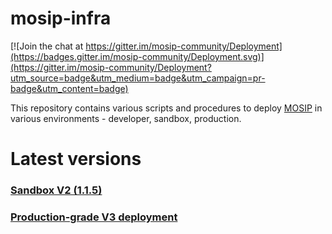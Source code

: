 # mosip-infra

[![Join the chat at https://gitter.im/mosip-community/Deployment](https://badges.gitter.im/mosip-community/Deployment.svg)](https://gitter.im/mosip-community/Deployment?utm_source=badge&utm_medium=badge&utm_campaign=pr-badge&utm_content=badge)

This repository contains various scripts and procedures to deploy [MOSIP](https://mosipdocs.gitbook.io/platform) in various environments - developer, sandbox, production.

# Latest versions

### [Sandbox V2 (1.1.5)](https://github.com/mosip/mosip-infra/tree/1.1.5.3/deployment/sandbox-v2)
### [Production-grade V3 deployment](https://github.com/mosip/mosip-infra/tree/1.1.5_v3/deployment/v3)

